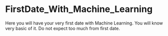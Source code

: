 # FirstDate_With_Machine_Learning

Here you will have your very first date with Machine Learning. You will know very basic of it. Do not expect too much from first date.
